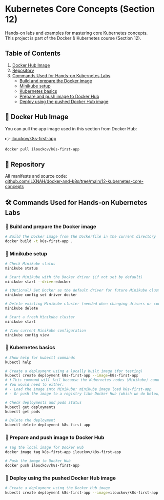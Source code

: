 
# Kubernetes Core Concepts (Section 12)

Hands-on labs and examples for mastering core Kubernetes concepts.  
This project is part of the Docker & Kubernetes course (Section 12).

## Table of Contents
1. [Docker Hub Image](#-docker-hub-image)
2. [Repository](#-repository)
3. [Commands Used for Hands-on Kubernetes Labs](#-commands-used-for-hands-on-kubernetes-labs)
    - [Build and prepare the Docker image](#-build-and-prepare-the-docker-image)
    - [Minikube setup](#-minikube-setup)
    - [Kubernetes basics](#-kubernetes-basics)
    - [Prepare and push image to Docker Hub](#-prepare-and-push-image-to-docker-hub)
    - [Deploy using the pushed Docker Hub image](#-deploy-using-the-pushed-docker-hub-image)

## 🐳 Docker Hub Image

You can pull the app image used in this section from Docker Hub:

👉 [ilouckov/k8s-first-app](https://hub.docker.com/r/ilouckov/k8s-first-app)

```bash
docker pull ilouckov/k8s-first-app
```

## 📁 Repository

All manifests and source code:  
[github.com/ILXNAH/docker-and-k8s/tree/main/12-kubernetes-core-concepts](https://github.com/ILXNAH/docker-and-k8s/tree/main/12-kubernetes-core-concepts)

## 🛠 Commands Used for Hands-on Kubernetes Labs

### 🔹 Build and prepare the Docker image

```bash
# Build the Docker image from the Dockerfile in the current directory
docker build -t k8s-first-app .
```

### 🔹 Minikube setup

```bash
# Check Minikube status
minikube status

# Start Minikube with the Docker driver (if not set by default)
minikube start --driver=docker

# (Optional) Set Docker as the default driver for future Minikube clusters
minikube config set driver docker

# Delete existing Minikube cluster (needed when changing drivers or config)
minikube delete

# Start a fresh Minikube cluster
minikube start

# View current Minikube configuration
minikube config view
```

### 🔹 Kubernetes basics

```bash
# Show help for kubectl commands
kubectl help

# Create a deployment using a locally built image (for testing)
kubectl create deployment k8s-first-app --image=k8s-first-app
# ❗ This command will fail because the Kubernetes nodes (Minikube) cannot access local Docker images directly.
# You would need to either:
# - Load the image into Minikube: minikube image load k8s-first-app
# - Or push the image to a registry like Docker Hub (which we do below).

# Check deployments and pods status
kubectl get deployments
kubectl get pods

# Delete the deployment
kubectl delete deployment k8s-first-app
```

### 🔹 Prepare and push image to Docker Hub

```bash
# Tag the local image for Docker Hub
docker image tag k8s-first-app ilouckov/k8s-first-app

# Push the image to Docker Hub
docker push ilouckov/k8s-first-app
```

### 🔹 Deploy using the pushed Docker Hub image

```bash
# Create a deployment using the Docker Hub image
kubectl create deployment k8s-first-app --image=ilouckov/k8s-first-app
```
